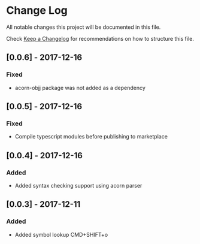 # Change Log
All notable changes this project will be documented in this file.

Check [Keep a Changelog](http://keepachangelog.com/) for recommendations on how to structure this file.

## [0.0.6] - 2017-12-16
### Fixed
- acorn-objj package was not added as a dependency

## [0.0.5] - 2017-12-16
### Fixed
- Compile typescript modules before publishing to marketplace

## [0.0.4] - 2017-12-16
### Added
- Added syntax checking support using acorn parser

## [0.0.3] - 2017-12-11
### Added
- Added symbol lookup CMD+SHIFT+o
